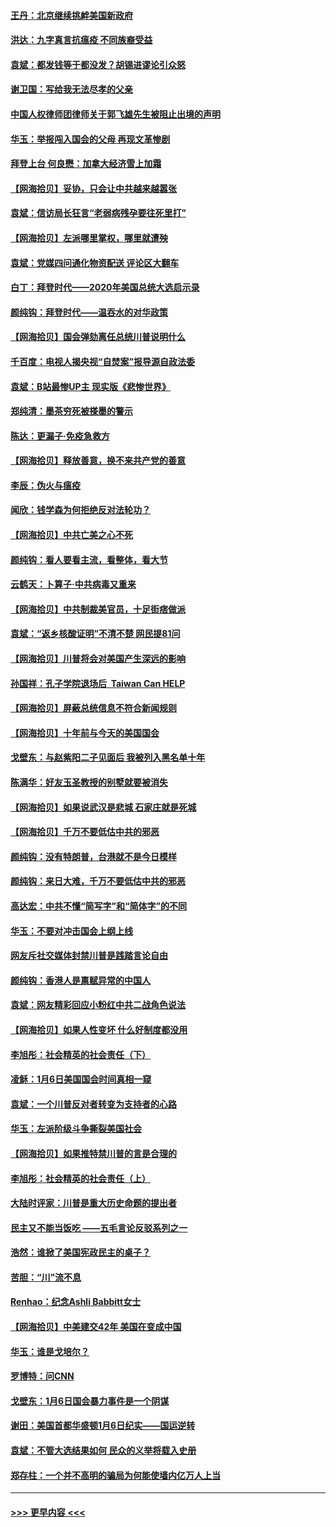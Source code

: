 #### [王丹：北京继续挑衅美国新政府](../pages/nsc993/n12722456.md?t=01311751) 
#### [洪达：九字真言抗瘟疫 不同族裔受益](../pages/nsc993/n12722448.md?t=01311751) 
#### [袁斌：都发钱等于都没发？胡锡进谬论引众怒](../pages/nsc993/n12722393.md?t=01311751) 
#### [谢卫国：写给我无法尽孝的父亲](../pages/nsc993/n12720325.md?t=01311751) 
#### [中国人权律师团律师关于郭飞雄先生被阻止出境的声明](../pages/nsc993/n12720203.md?t=01311751) 
#### [华玉：举报闯入国会的父母 再现文革惨剧](../pages/nsc993/n12719070.md?t=01311751) 
#### [拜登上台 何良懋：加拿大经济雪上加霜](../pages/nsc993/n12718943.md?t=01311751) 
#### [【网海拾贝】妥协，只会让中共越来越嚣张](../pages/nsc993/n12717392.md?t=01311751) 
#### [袁斌：信访局长狂言“老弱病残孕要往死里打”](../pages/nsc993/n12717343.md?t=01311751) 
#### [【网海拾贝】左派哪里掌权，哪里就遭殃](../pages/nsc993/n12715009.md?t=01311751) 
#### [袁斌：党媒四问通化物资配送 评论区大翻车](../pages/nsc993/n12714950.md?t=01311751) 
#### [白丁：拜登时代——2020年美国总统大选启示录](../pages/nsc993/n12714920.md?t=01311751) 
#### [颜纯钩：拜登时代——温吞水的对华政策](../pages/nsc993/n12713245.md?t=01311751) 
#### [【网海拾贝】国会弹劾离任总统川普说明什么](../pages/nsc993/n12712816.md?t=01311751) 
#### [千百度：电视人揭央视“自焚案”报导源自政法委](../pages/nsc993/n12709760.md?t=01311751) 
#### [袁斌：B站最惨UP主 现实版《悲惨世界》](../pages/nsc993/n12709686.md?t=01311751) 
#### [郑纯清：墨茶穷死被搽墨的警示](../pages/nsc993/n12709262.md?t=01311751) 
#### [陈达：更漏子·免疫急救方](../pages/nsc993/n12709244.md?t=01311751) 
#### [【网海拾贝】释放善意，换不来共产党的善意](../pages/nsc993/n12708361.md?t=01311751) 
#### [李辰：伪火与瘟疫](../pages/nsc993/n12707981.md?t=01311751) 
#### [闻欣：钱学森为何拒绝反对法轮功？](../pages/nsc993/n12707407.md?t=01311751) 
#### [【网海拾贝】中共亡美之心不死](../pages/nsc993/n12707621.md?t=01311751) 
#### [颜纯钩：看人要看主流，看整体，看大节](../pages/nsc993/n12707536.md?t=01311751) 
#### [云鹤天：卜算子‧中共病毒又重来](../pages/nsc993/n12707408.md?t=01311751) 
#### [【网海拾贝】中共制裁美官员，十足街痞做派](../pages/nsc993/n12705115.md?t=01311751) 
#### [袁斌：“返乡核酸证明”不清不楚 网民提81问](../pages/nsc993/n12704982.md?t=01311751) 
#### [【网海拾贝】川普将会对美国产生深远的影响](../pages/nsc993/n12703045.md?t=01311751) 
#### [孙国祥：孔子学院退场后  Taiwan Can HELP](../pages/nsc993/n12702430.md?t=01311751) 
#### [【网海拾贝】屏蔽总统信息不符合新闻规则](../pages/nsc993/n12699998.md?t=01311751) 
#### [【网海拾贝】十年前与今天的美国国会](../pages/nsc993/n12696993.md?t=01311751) 
#### [戈壁东：与赵紫阳二子见面后 我被列入黑名单十年](../pages/nsc993/n12696215.md?t=01311751) 
#### [陈满华：好友玉圣教授的别墅就要被消失](../pages/nsc993/n12695411.md?t=01311751) 
#### [【网海拾贝】如果说武汉是悲城 石家庄就是死城](../pages/nsc993/n12694589.md?t=01311751) 
#### [【网海拾贝】千万不要低估中共的邪恶](../pages/nsc993/n12692771.md?t=01311751) 
#### [颜纯钩：没有特朗普，台港就不是今日模样](../pages/nsc993/n12692678.md?t=01311751) 
#### [颜纯钩：来日大难，千万不要低估中共的邪恶](../pages/nsc993/n12692080.md?t=01311751) 
#### [高达宏：中共不懂“简写字”和“简体字”的不同](../pages/nsc993/n12692068.md?t=01311751) 
#### [华玉：不要对冲击国会上纲上线](../pages/nsc993/n12689948.md?t=01311751) 
#### [网友斥社交媒体封禁川普是践踏言论自由](../pages/nsc993/n12687482.md?t=01311751) 
#### [颜纯钩：香港人是禀赋异常的中国人](../pages/nsc993/n12685142.md?t=01311751) 
#### [袁斌：网友精彩回应小粉红中共二战角色说法](../pages/nsc993/n12684994.md?t=01311751) 
#### [【网海拾贝】如果人性变坏 什么好制度都没用](../pages/nsc993/n12683000.md?t=01311751) 
#### [李旭彤：社会精英的社会责任（下）](../pages/nsc993/n12680604.md?t=01311751) 
#### [凌稣：1月6日美国国会时间真相一窥](../pages/nsc993/n12682780.md?t=01311751) 
#### [袁斌：一个川普反对者转变为支持者的心路](../pages/nsc993/n12682700.md?t=01311751) 
#### [华玉：左派阶级斗争撕裂美国社会](../pages/nsc993/n12681226.md?t=01311751) 
#### [【网海拾贝】如果推特禁川普的言是合理的](../pages/nsc993/n12681232.md?t=01311751) 
#### [李旭彤：社会精英的社会责任（上）](../pages/nsc993/n12680501.md?t=01311751) 
#### [大陆时评家：川普是重大历史命题的提出者](../pages/nsc993/n12679904.md?t=01311751) 
#### [民主又不能当饭吃 ——五毛言论反驳系列之一](../pages/nsc993/n12679877.md?t=01311751) 
#### [浩然：谁掀了美国宪政民主的桌子？](../pages/nsc993/n12679850.md?t=01311751) 
#### [苦胆：“川”流不息](../pages/nsc993/n12678388.md?t=01311751) 
#### [Renhao：纪念Ashli Babbitt女士](../pages/nsc993/n12678359.md?t=01311751) 
#### [【网海拾贝】中美建交42年 美国在变成中国](../pages/nsc993/n12678324.md?t=01311751) 
#### [华玉：谁是戈培尔？](../pages/nsc993/n12677515.md?t=01311751) 
#### [罗博特：问CNN](../pages/nsc993/n12677172.md?t=01311751) 
#### [戈壁东：1月6日国会暴力事件是一个阴谋](../pages/nsc993/n12674639.md?t=01311751) 
#### [谢田：美国首都华盛顿1月6日纪实——国运逆转](../pages/nsc993/n12673190.md?t=01311751) 
#### [袁斌：不管大选结果如何 民众的义举将载入史册](../pages/nsc993/n12672787.md?t=01311751) 
#### [郑存柱：一个并不高明的骗局为何能使墙内亿万人上当](../pages/nsc993/n12671449.md?t=01311751) 

----
#### [ >>> 更早内容 <<< ](../indexes/nsc993-earlier.md)
